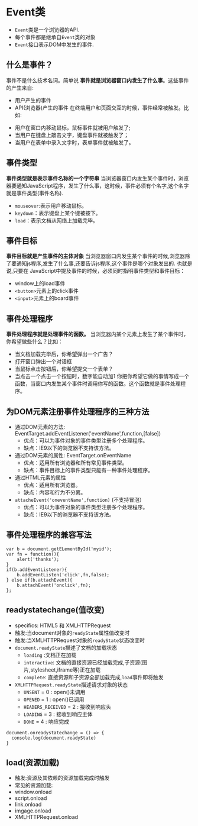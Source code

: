 # Event类
- `Event`类是一个浏览器的API.
- 每个事件都是继承自`Event`类的对象
- `Event`接口表示DOM中发生的事件.

## 什么是事件？
事件不是什么技术名词。简单说 **事件就是浏览器窗口内发生了什么事**。这些事件的产生来自:
- 用户产生的事件
- API(浏览器)产生的事件
在终端用户和页面交互的时候，事件经常被触发。比如:
* 用户在窗口内移动鼠标，鼠标事件就被用户触发了;
* 当用户在键盘上敲击文字，键盘事件就被触发了；
* 当用户在表单中录入文字时，表单事件就被触发了。


## 事件类型
**事件类型就是表示事件名称的一个字符串**
当浏览器窗口内发生某个事件时，浏览器要通知JavaScript程序，发生了什么事，这时候，事件必须有个名字,这个名字就是事件类型(事件名称).
-  `mouseover`:表示用户移动鼠标。
- `keydown`：表示键盘上某个键被按下。
- `load`：表示文档从网络上加载完毕。

## 事件目标
**事件目标就是产生事件的主体对象**
当浏览器窗口内发生某个事件的时候,浏览器除了要通知js程序,发生了什么事,还要告诉js程序,这个事件是哪个对象发出的. 也就是说,只要在 JavaScript中提及事件的时候，必须同时指明事件类型和事件目标：
- window上的load事件
- `<button>`元素上的click事件
- `<input>`元素上的board事件

## 事件处理程序
**事件处理程序就是处理事件的函数。**
当浏览器内某个元素上发生了某个事件时，你希望做些什么？比如：
- 当文档加载完毕后，你希望弹出一个广告？
- 打开窗口弹出一个对话框
- 当鼠标点击按钮后，你希望提交一个表单？
- 当点击一个点击一个按钮时，数字能自动加1
你把你希望它做的事情写成一个函数，当窗口内发生某个事件时调用你写的函数。这个函数就是事件处理程序。

## 为DOM元素注册事件处理程序的三种方法
- 通过DOM元素的方法: EventTarget.addEventListener('eventName',function,[false])
  - 优点：可以为事件对象的事件类型注册多个处理程序。
  - 缺点：IE9以下的浏览器不支持该方法。
- 通过DOM元素的属性: EventTarget.onEventName
  - 优点：适用所有浏览器和所有常见事件类型。
  - 缺点：事件目标上的事件类型只能有一种事件处理程序。
- 通过HTML元素的属性
  - 优点：适用所有浏览器。
  - 缺点：内容和行为不分离。
- `attacheEvent('oneventName',function)` (不支持冒泡）
  - 优点：可以为事件对象的事件类型注册多个处理程序。
  - 缺点：IE9以下的浏览器不支持该方法。


## 事件处理程序的兼容写法
```
var b = document.getELementById('myid');
var fn = function(){
    alert('thanks');
}
if(b.addEventListener){
    b.addEventListen('click',fn,false);
} else if(b.attachEvent){
    b.attachEvent('onclick',fn);
};
```

## readystatechange(值改变)
- specifics: HTML5 和 XMLHTTPRequest
- 触发:当document对象的`readyState`属性值改变时
- 触发:当XMLHTTPRequest对象的`readyState`状态改变时
- `document.readyState`描述了文档的加载状态
  - `loading` :文档正在加载
  - `interactive`: 文档的直接资源已经加载完成,子资源(图片,stylesheet,iframe等)正在加载
  - `complete`: 直接资源和子资源全部加载完成,`load`事件即将触发
- `XMLHTTPRequest.readyState`描述请求对象的状态
  - `UNSENT` = 0 : open()未调用
  - `OPENED` = 1 : open()已调用
  - `HEADERS_RECEIVED` = 2 : 接收到响应头
  - `LOADING` = 3 : 接收到响应主体
  - `DONE` = 4 : 响应完成
```
document.onreadystatechange = () => {
  console.log(document.readyState)
}
```

## load(资源加载)
- 触发:资源及其依赖的资源加载完成时触发
- 常见的资源加载:
 - window.onload
 - script.onload
 - link.onload
 - imgage.onload
 - XMLHTTPRequest.onload
